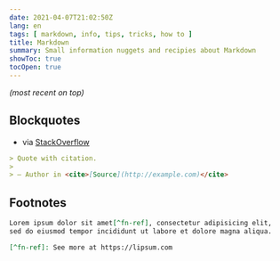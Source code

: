 ```yaml
---
date: 2021-04-07T21:02:50Z
lang: en
tags: [ markdown, info, tips, tricks, how to ]
title: Markdown
summary: Small information nuggets and recipies about Markdown
showToc: true
tocOpen: true
---
```


*(most recent on top)*

## Blockquotes

* via [StackOverflow](https://stackoverflow.com/a/2002150)

```markdown
> Quote with citation.
> 
> — Author in <cite>[Source](http://example.com)</cite>
```

## Footnotes

```markdown
Lorem ipsum dolor sit amet[^fn-ref], consectetur adipisicing elit,  
sed do eiusmod tempor incididunt ut labore et dolore magna aliqua.

[^fn-ref]: See more at https://lipsum.com
```
